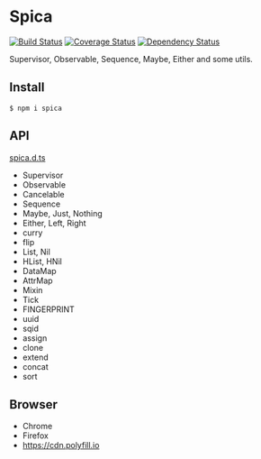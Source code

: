 # Spica

[![Build Status](https://travis-ci.org/falsandtru/spica.svg?branch=master)](https://travis-ci.org/falsandtru/spica)
[![Coverage Status](https://coveralls.io/repos/falsandtru/spica/badge.svg?branch=master&service=github)](https://coveralls.io/github/falsandtru/spica?branch=master)
[![Dependency Status](https://gemnasium.com/falsandtru/spica.svg)](https://gemnasium.com/falsandtru/spica)

Supervisor, Observable, Sequence, Maybe, Either and some utils.

## Install

```
$ npm i spica
```

## API

[spica.d.ts](spica.d.ts)

- Supervisor
- Observable
- Cancelable
- Sequence
- Maybe, Just, Nothing
- Either, Left, Right
- curry
- flip
- List, Nil
- HList, HNil
- DataMap
- AttrMap
- Mixin
- Tick
- FINGERPRINT
- uuid
- sqid
- assign
- clone
- extend
- concat
- sort

## Browser

- Chrome
- Firefox
- https://cdn.polyfill.io
